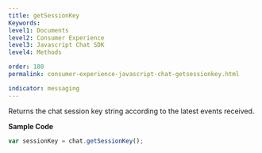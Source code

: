 ```yaml
---
title: getSessionKey
Keywords:
level1: Documents
level2: Consumer Experience
level3: Javascript Chat SDK
level4: Methods

order: 180
permalink: consumer-experience-javascript-chat-getsessionkey.html

indicator: messaging
---
```


Returns the chat session key string according to the latest events received.

**Sample Code**

```javascript
var sessionKey = chat.getSessionKey();
```

